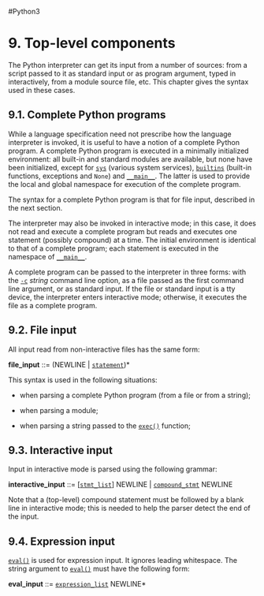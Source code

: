 #Python3 
# 9. Top-level components

The Python interpreter can get its input from a number of sources: from a script passed to it as standard input or as program argument, typed in interactively, from a module source file, etc. This chapter gives the syntax used in these cases.

## 9.1. Complete Python programs[](https://docs.python.org/3/reference/toplevel_components.html#complete-python-programs "Permalink to this headline")

While a language specification need not prescribe how the language interpreter is invoked, it is useful to have a notion of a complete Python program. A complete Python program is executed in a minimally initialized environment: all built-in and standard modules are available, but none have been initialized, except for [`sys`](https://docs.python.org/3/library/sys.html#module-sys "sys: Access system-specific parameters and functions.") (various system services), [`builtins`](https://docs.python.org/3/library/builtins.html#module-builtins "builtins: The module that provides the built-in namespace.") (built-in functions, exceptions and `None`) and [`__main__`](https://docs.python.org/3/library/__main__.html#module-__main__ "__main__: The environment where top-level code is run. Covers command-line interfaces, import-time behavior, and ``__name__ == '__main__'``."). The latter is used to provide the local and global namespace for execution of the complete program.

The syntax for a complete Python program is that for file input, described in the next section.

The interpreter may also be invoked in interactive mode; in this case, it does not read and execute a complete program but reads and executes one statement (possibly compound) at a time. The initial environment is identical to that of a complete program; each statement is executed in the namespace of [`__main__`](https://docs.python.org/3/library/__main__.html#module-__main__ "__main__: The environment where top-level code is run. Covers command-line interfaces, import-time behavior, and ``__name__ == '__main__'``.").

A complete program can be passed to the interpreter in three forms: with the [`-c`](https://docs.python.org/3/using/cmdline.html#cmdoption-c) _string_ command line option, as a file passed as the first command line argument, or as standard input. If the file or standard input is a tty device, the interpreter enters interactive mode; otherwise, it executes the file as a complete program.

## 9.2. File input[](https://docs.python.org/3/reference/toplevel_components.html#file-input "Permalink to this headline")

All input read from non-interactive files has the same form:

**file_input** ::=  (NEWLINE | [`statement`](https://docs.python.org/3/reference/compound_stmts.html#grammar-token-python-grammar-statement))*

This syntax is used in the following situations:

-   when parsing a complete Python program (from a file or from a string);
    
-   when parsing a module;
    
-   when parsing a string passed to the [`exec()`](https://docs.python.org/3/library/functions.html#exec "exec") function;
    

## 9.3. Interactive input[](https://docs.python.org/3/reference/toplevel_components.html#interactive-input "Permalink to this headline")

Input in interactive mode is parsed using the following grammar:

**interactive_input** ::=  [[`stmt_list`](https://docs.python.org/3/reference/compound_stmts.html#grammar-token-python-grammar-stmt_list)] NEWLINE | [`compound_stmt`](https://docs.python.org/3/reference/compound_stmts.html#grammar-token-python-grammar-compound_stmt) NEWLINE

Note that a (top-level) compound statement must be followed by a blank line in interactive mode; this is needed to help the parser detect the end of the input.

## 9.4. Expression input[](https://docs.python.org/3/reference/toplevel_components.html#expression-input "Permalink to this headline")

[`eval()`](https://docs.python.org/3/library/functions.html#eval "eval") is used for expression input. It ignores leading whitespace. The string argument to [`eval()`](https://docs.python.org/3/library/functions.html#eval "eval") must have the following form:

**eval_input** ::=  [`expression_list`](https://docs.python.org/3/reference/expressions.html#grammar-token-python-grammar-expression_list) NEWLINE*